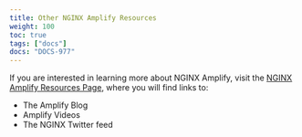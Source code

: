 ```yaml
---
title: Other NGINX Amplify Resources
weight: 100
toc: true
tags: ["docs"]
docs: "DOCS-977"
---
```


If you are interested in learning more about NGINX Amplify, visit the [NGINX Amplify Resources Page](https://amplify.nginx.com/docs/), where you will find links to:

- The Amplify Blog
- Amplify Videos
- The NGINX Twitter feed